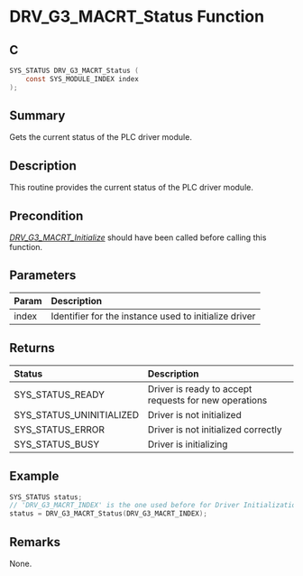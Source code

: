 # DRV_G3_MACRT_Status Function

## C

```c
SYS_STATUS DRV_G3_MACRT_Status (
    const SYS_MODULE_INDEX index
);
```

## Summary

Gets the current status of the PLC driver module.

## Description

This routine provides the current status of the PLC driver module.

## Precondition

[*DRV_G3_MACRT_Initialize*](GUID-8D6705DB-D96A-4786-9724-F6B586F876B7.html) should have been called before calling this function.

## Parameters

| Param | Description |
|:----- |:----------- |
| index | Identifier for the instance used to initialize driver |

## Returns

| Status | Description |
|:----- |:----------- |
| SYS_STATUS_READY | Driver is ready to accept requests for new operations |
| SYS_STATUS_UNINITIALIZED | Driver is not initialized |
| SYS_STATUS_ERROR | Driver is not initialized correctly |
| SYS_STATUS_BUSY | Driver is initializing |

## Example

```c
SYS_STATUS status;
// 'DRV_G3_MACRT_INDEX' is the one used before for Driver Initialization
status = DRV_G3_MACRT_Status(DRV_G3_MACRT_INDEX);
```

## Remarks

None.

